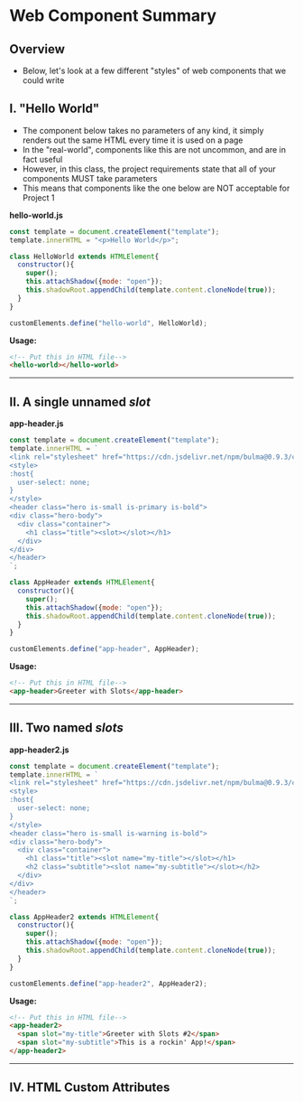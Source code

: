 # Web Component Summary

## Overview

- Below, let's look at a few different "styles" of web components that we could write


## I. "Hello World"
- The component below takes no parameters of any kind, it simply renders out the same HTML every time it is used on a page
- In the "real-world", components like this are not uncommon, and are in fact useful
- However, in this class, the project requirements state that all of your components MUST take parameters
- This means that components like the one below are NOT acceptable for Project 1

**hello-world.js**

```js
const template = document.createElement("template");
template.innerHTML = "<p>Hello World</p>";

class HelloWorld extends HTMLElement{
  constructor(){
    super();
    this.attachShadow({mode: "open"});
    this.shadowRoot.appendChild(template.content.cloneNode(true));
  }
} 

customElements.define("hello-world", HelloWorld);
```

**Usage:**

```html
<!-- Put this in HTML file-->
<hello-world></hello-world>
```

<hr>

## II. A single unnamed *slot*

**app-header.js**
```js
const template = document.createElement("template");
template.innerHTML = `
<link rel="stylesheet" href="https://cdn.jsdelivr.net/npm/bulma@0.9.3/css/bulma.min.css">
<style>
:host{
  user-select: none;
}
</style>
<header class="hero is-small is-primary is-bold">
<div class="hero-body">
  <div class="container">
    <h1 class="title"><slot></slot></h1>
  </div>
</div>
</header>
`;

class AppHeader extends HTMLElement{
  constructor(){
    super();
    this.attachShadow({mode: "open"});
    this.shadowRoot.appendChild(template.content.cloneNode(true));
  }
}

customElements.define("app-header", AppHeader);
```


**Usage:**

```html
<!-- Put this in HTML file-->
<app-header>Greeter with Slots</app-header>
```

<hr>

## III. Two named *slots*

**app-header2.js**

```js
const template = document.createElement("template");
template.innerHTML = `
<link rel="stylesheet" href="https://cdn.jsdelivr.net/npm/bulma@0.9.3/css/bulma.min.css">
<style>
:host{
  user-select: none;
}
</style>
<header class="hero is-small is-warning is-bold">
<div class="hero-body">
  <div class="container">
    <h1 class="title"><slot name="my-title"></slot></h1>
    <h2 class="subtitle"><slot name="my-subtitle"></slot></h2>
  </div>
</div>
</header>
`;

class AppHeader2 extends HTMLElement{
  constructor(){
    super();
    this.attachShadow({mode: "open"});
    this.shadowRoot.appendChild(template.content.cloneNode(true));
  }
}

customElements.define("app-header2", AppHeader2);
```


**Usage:**

```html
<!-- Put this in HTML file-->
<app-header2>
  <span slot="my-title">Greeter with Slots #2</span>	
  <span slot="my-subtitle">This is a rockin' App!</span>	
</app-header2>
```

<hr>

## IV. HTML Custom Attributes

